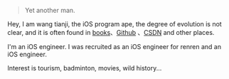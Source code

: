 

> Yet another man.

Hey, I am wang tianji, the iOS program ape, the degree of evolution is not clear, and it is often found in [books](https://www.jianshu.com/u/5a87d9fc4ecc)、[Github](https://github.com/BMWB) 、[CSDN](http://blog.csdn.net/qq_30798575) and other places.

I'm an iOS engineer. I was recruited as an iOS engineer for renren and an iOS engineer.

Interest is tourism, badminton, movies, wild history...
